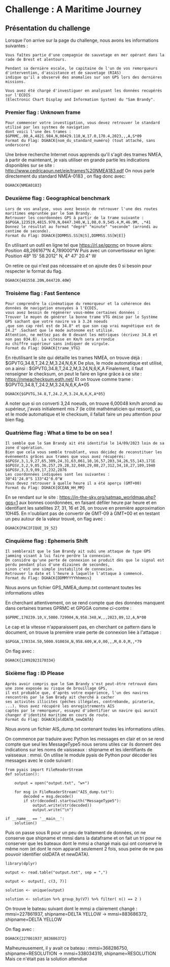 # Challenge : A Maritime Journey

## Présentation du challenge

Lorsque l'on arrive sur la page du challenge, nous avons les informations suivantes :
```
Vous faîtes partie d'une compagnie de sauvetage en mer opérant dans la rade de Brest et alentours.

Pendant sa dernière escale, le capitaine de l'un de vos remorqueurs d'intervention, d'assistance et de sauvetage (RIAS)
indique qu'il a obvservé des anomalies sur son GPS lors des dernières missions.

Vous avez été chargé d'investiguer en analysant les données recupérés sur l'ECDIS
(Electronic Chart Display and Information System) du "Sam Brandy".
```

### Premier flag : Unknown frame

```
Pour commencer votre investigation, vous devez retrouver le standard utilisé par les systmes de navigation
dont voici l'une des trames :
$GPRMC,.00,A,4821.984,N,00429.118,W,17.0,170.4,2023,,,A,S*09
Format du Flag: DGHACK{nom_du_standard_numéro} (tout attaché, sans underscore)
```

Une brève recherche Internet nous apprends qu'il s'agit des trames NMEA, à partir de maintenant, je vais utiliser en grande partie les indications disponibles sur se site : http://www.cedricaoun.net/eie/trames%20NMEA183.pdf
On nous parle directement du standard NMEA-0183 , on flag donc avec:
```
DGHACK{NMEA0183}
```

### Deuxième flag : Geographical benchmark

```
Lors de vos analyse, vous avez besoin de retrouver l'une des routes maritimes empruntée par le Sam Brandy.
Retrouver les coordonnées GPS à partir de la trame suivante :
$GPGGA,123519,4815.970,N,0447.340,W,1,08,0.9,545.4,M,46.9M, ,*41
Donnez le résultat au format "degré" "minute" "seconde" (arrondi au centime de seconde).
Format du Flag: DGHACK{DDMMSS.SS[N|S],DDMMSS.SS[W|E]}
```

En utilisant un outil en ligne tel que https://rl.se/gprmc on trouve alors: Position	48,266167°N 4,789000°W
Puis avec un convertisseur en ligne: Position 48° 15' 58.2012" N, 4° 47' 20.4" W

On retire ce qui n'est pas nécessaire et on ajoute des 0 si besoin pour respecter le format du flag.
```
DGHACK{481558.20N,044720.40W}
```

### Troisème flag : Fast Sentence

```
Pour comprendre la cinématique du remorqueur et la cohérence des données de navigation envoyées à l'ECDIS,
vous avez besoin de régénérer vous-même certaines données :
Trouver le moyen de générer la bonne trame VTG émise par le Système GPS sachant que votre navire va à 3.24 noeuds
,que son cap réel est de 34.8° et que son cap vrai magnétique est de 24.2° .Sachant que le mode autonome est utilisé.
Attention, ne mettez pas de 0 devant les métriques (écrivez 34.8 et non pas 034.8). La vitesse en Km/h sera arrondie
au chiffre supérieur sans indiquer de virgule.
Format du Flag: DGHACK{trame_VTG}
```

En réutilisant le site qui détaille les trames NMEA, on trouve déjà : $GPVTG,34.8,T,24.2,M,3.24,N,6,K
De plus, le mode automatique est utilisé, on a ainsi : $GPVTG,34.8,T,24.2,M,3.24,N,6,K,A
Finalement, il faut renseigner le checksum, on peut le faire en ligne grâce à ce site : https://nmeachecksum.eqth.net/
Et on trouve comme trame : $GPVTG,34.8,T,24.2,M,3.24,N,6,K,A*05

```
DGHACK{$GPVTG,34.8,T,24.2,M,3.24,N,6,K,A*05}
```

A noter que si on converti 3,24 noeuds, on trouve 6,00048 km/h arrondi au supérieur, j'avais initialement mis 7 (le côté mathématicien qui ressort), ça et le mode automatique et le checksum, il fallait faire un peu attention pour bien flag.

### Quatrième flag : What a time to be on sea !

```
Il semble que le Sam Brandy ait été identifié le 14/09/2023 loin de sa zone d'opération.
Bien que cela vous semble troublant, vous décidez de reconstituer les évènements grâces aux trames que vous avez récupérés:
$GPGSV,3,1,9,27,65,309,24,31,63,061,10,16,57,203,34,26,55,143,171E
$GPGSV,3,2,9,05,36,257,29,28,32,048,29,08,27,312,34,18,27,109,1940
$GPGSV,3,3,9,09,17,232,2876
Les coordonnées indiquées sont les suivantes :
30°41'24.0"S 133°42'0.0"W
Vous devez retrouver à quelle heure il a été aperçu (GMT+00)
Format du Flag: DGHACK{OCEAN_HH_MM}
```

En se rendant sur le site : https://in-the-sky.org/satmap_worldmap.php?gps=1 aux bonnes coordonnées, en faisant défiler heure par heure et en identifiant les satellites 27, 31, 16 et 26, on trouve en première approximation 10H45. En n'oubliant pas de convertir de GMT-09 à GMT+00 et en testant un peu autour de la valeur trouvé, on flag avec :

```
DGHACK{PACIFIQUE_19_52}
```

### Cinquième flag : Ephemeris Shift

```
Il semblerait que le Sam Brandy ait subi une attaque de type GPS jamming visant à lui faire perdre la connexion.
On considre qu'une perte de connexion se produit dès que le signal est perdu pendant plus d'une dizaines de secondes,
sinon c'est une simple instabilité de connexion.
Retrouver la date et l'heure à laquelle l'attaque à commencé.
Format du Flag: DGHACK{DDMMYYYYhhmmss}
```

Nous avons un fichier GPS_NMEA_dump.txt contenant toutes les informations utiles

En cherchant attentivement, on se rend compte que des données manquent dans certaines trames GPRMC et GPGGA comme ci-contre :

```
$GPRMC,170239.10,V,5000.729904,N,958.348,W,,,2023,09,12,A,N*00
```

Le cap et la vitesse n'apparaissent pas, en cherchant ce pattern dans le document, on trouve la première vraie perte de connexion liée à l'attaque :

```
$GPGGA,170334.50,5000.910034,N,958.609,W,0,00,,,M,0.0,M,,*79
```

On flag avec :

```
DGHACK{12092023170334}
```

### Sixième flag : ID Please

```
Après avoir compris que le Sam Brandy s'est peut-être retrouvé dans une zone exposée au risque de brouillage GPS,
il est probable que, d'après votre expérience, l'un des navires rencontrés par le Sam Brady ait cherché à cacher
ses activités illicites (pêches illégales, contrebande, piraterie, ...). Vous avez récupéré les enregistrements AIS
captés par le remorqueur, essayez d'identifier un navire qui aurait changer d'identité maritime en cours de route.
Format du Flag: DGHACK{oldDATA_newDATA}
```

Nous avons un fichier AIS_dump.txt contenant toutes les informations utiles.

On commence par traduire avec Python les messages en clair et on se rend compte que seul les MessageType5 nous serons utiles car ils donnent des indications sur les noms de vaisseaux : shipname et les identifiants de vaisseaux : mmsi. On utilise le module pyais de Python pour décoder les messages avec le code suivant : 

```
from pyais import FileReaderStream
def solution():

    output = open("output.txt", "w+")

    for msg in FileReaderStream("AIS_dump.txt"):
        decoded = msg.decode()
        if str(decoded).startswith("MessageType5"):
            output.write(str(decoded))
            output.write("\n")

if __name__ == '__main__':
    solution()
```

Puis on passe sous R pour un peu de traitement de données, on ne conserve que shipname et mmsi dans la dataframe et on fait un tri pour ne conserver que les bateaux dont le mmsi a changé mais qui ont conservé le même nom (et dont le nom apparait seulement 2 fois, sous peine de ne pas pouvoir identifier oldDATA et newDATA). 

```
library(dplyr)

output <- read.table("output.txt", sep = ",")

output <- output[, c(3, 7)]

solution <- unique(output)

solution <- solution %>% group_by(V7) %>% filter( n() == 2 )
```
On trouve le bateau suivant dont le mmsi a clairement changé :
mmsi=227861937, shipname=DELTA YELLOW -> mmsi=883686372, shipname=DELTA YELLOW

On flag avec :

```
DGHACK{227861937_883686372}
```

Malheureusement, il y avait ce bateau : mmsi=368286750, shipname=RESOLUTION -> mmsi=338034319, shipname=RESOLUTION
Mais ce n'était pas la solution attendue

